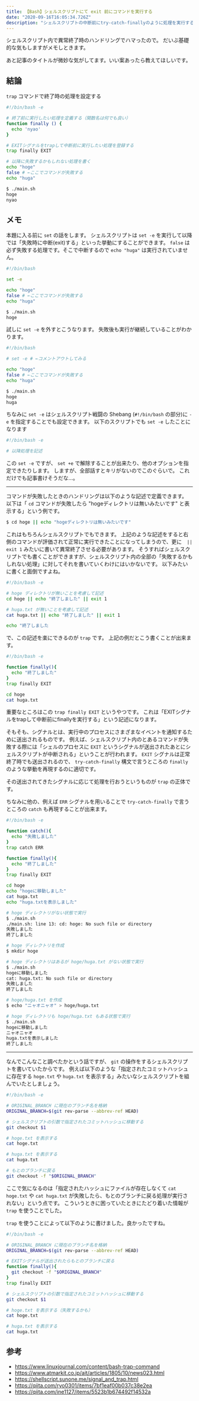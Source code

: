 ```yaml
---
title: 【Bash】シェルスクリプトにて exit 前にコマンドを実行する
date: "2020-09-16T16:05:34.726Z"
description: "シェルスクリプトの中断前にtry-catch-finallyのように処理を実行する方法です"
---
```


シェルスクリプト内で異常終了時のハンドリングでハマったので。
だいぶ基礎的な気もしますがメモしときます。

あと記事のタイトルが微妙な気がしてます。いい案あったら教えてほしいです。

## 結論

`trap` コマンドで終了時の処理を設定する

```bash:title=main.sh
#!/bin/bash -e

# 終了前に実行したい処理を定義する（関数名は何でも良い）
function finally () {
  echo 'nyao'
}

# EXITシグナルをtrapして中断前に実行したい処理を登録する
trap finally EXIT

# 以降に失敗するかもしれない処理を書く
echo "hoge"
false # ←ここでコマンドが失敗する
echo "huga"
```

```bash
$ ./main.sh       
hoge
nyao
```

## メモ

本題に入る前に `set` の話をします。
シェルスクリプトは `set -e` を実行して以降では「失敗時に中断(exit)する」といった挙動にすることができます。
`false` は必ず失敗する処理です。そこで中断するので `echo "huga"` は実行されていません。

```bash:title=main.sh
#!/bin/bash

set -e

echo "hoge"
false # ←ここでコマンドが失敗する
echo "huga"
```

```bash
$ ./main.sh
hoge
```

試しに `set -e` を外すとこうなります。
失敗後も実行が継続していることがわかります。

```bash:title=main.sh
#!/bin/bash

# set -e # ←コメントアウトしてみる

echo "hoge"
false # ←ここでコマンドが失敗する
echo "huga"
```

```bash
$ ./main.sh
hoge
huga
```

ちなみに `set -e` はシェルスクリプト戦闘の Shebang (`#!/bin/bash` の部分)に `-e` を指定することでも設定できます。
以下のスクリプトでも `set -e` したことになります

```bash:title=main.sh
#!/bin/bash -e

# 以降処理を記述
```

この `set -e` ですが、 `set +e` で解除することが出来たり、他のオプションを指定できたりします。
しますが、全部話すとキリがないのでこのぐらいで。
これだけでも記事書けそうだな...。

---

コマンドが失敗したときのハンドリングは以下のような記述で定義できます。
以下は「 `cd` コマンドが失敗したら "hogeディレクトリは無いみたいです" と表示する」という例です。

```bash
$ cd hoge || echo "hogeディレクトリは無いみたいです"
```

これはもちろんシェルスクリプトでもできます。
上記のような記述をすると右側のコマンドが評価されて正常に実行できたことになってしまうので、更に　`|| exit 1` みたいに書いて異常終了させる必要があります。
そうすればシェルスクリプトでも書くことができますが、シェルスクリプト内の全部の「失敗するかもしれない処理」に対してそれを書いていくわけにはいかないです。
以下みたいに書くと面倒ですよね。

```bash:title=main.sh
#!/bin/bash -e

# hoge ディレクトリが無いことを考慮して記述
cd hoge || echo "終了しました" || exit 1

# huga.txt が無いことを考慮して記述
cat huga.txt || echo "終了しました" || exit 1

echo "終了しました
```

で、この記述を楽にできるのが `trap` です。
上記の例だとこう書くことが出来ます。

```bash:title=main.sh
#!/bin/bash -e

function finally(){
  echo "終了しました"
}
trap finally EXIT

cd hoge
cat huga.txt
```

重要なところはこの `trap finally EXIT` というやつです。
これは「EXITシグナルをtrapして中断前にfinallyを実行する」という記述になります。

そもそも、シグナルとは、実行中のプロセスにさまざまなイベントを通知するために送出されるものです。
例えば、シェルスクリプト内のとあるコマンドが失敗する際には「シェルのプロセスに `EXIT`  というシグナルが送出されたあとにシェルスクリプトが中断される」ということが行われます。
`EXIT` シグナルは正常終了時でも送出されるので、 `try-catch-finally` 構文で言うところの `finally` のような挙動を再現するのに適切です。

その送出されてきたシグナルに応じて処理を行おうというものが `trap` の正体です。

ちなみに他の、例えば `ERR` シグナルを用いることで `try-catch-finally` で言うところの `catch` も再現することが出来ます。

```bash:title=main.sh
#!/bin/bash -e

function catch(){
  echo "失敗しました"
}
trap catch ERR

function finally(){
  echo "終了しました"
}
trap finally EXIT

cd hoge
echo "hogeに移動しました"
cat huga.txt
echo "huga.txtを表示しました"
```

```bash
# hoge ディレクトリがない状態で実行
$ ./main.sh
./main.sh: line 13: cd: hoge: No such file or directory
失敗しました
終了しました

# hoge ディレクトリを作成
$ mkdir hoge

# hoge ディレクトリはあるが hoge/huga.txt がない状態で実行
$ ./main.sh
hogeに移動しました
cat: huga.txt: No such file or directory
失敗しました
終了しました

# hoge/huga.txt を作成
$ echo "ニャオニャオ" > hoge/huga.txt

# hoge ディレクトリも hoge/huga.txt もある状態で実行
$ ./main.sh                          
hogeに移動しました
ニャオニャオ
huga.txtを表示しました
終了しました
```

---

なんでこんなこと調べたかという話ですが、 `git` の操作をするシェルスクリプトを書いていたからです。
例えば以下のような「指定されたコミットハッシュに存在する `hoge.txt` や `huga.txt` を表示する」みたいなシェルスクリプトを組んでいたとしましょう。

```bash:title=main.sh
#!/bin/bash -e

# ORIGINAL_BRANCH に現在のブランチ名を格納
ORIGINAL_BRANCH=$(git rev-parse --abbrev-ref HEAD)

# シェルスクリプトの引数で指定されたコミットハッシュに移動する
git checkout $1

# hoge.txt を表示する
cat hoge.txt

# huga.txt を表示する
cat huga.txt

# もとのブランチに戻る
git checkout -f "$ORIGINAL_BRANCH"
```

ここで気になるのは「指定されたハッシュにファイルが存在しなくて `cat hoge.txt` や `cat huga.txt` が失敗したら、もとのブランチに戻る処理が実行されない」という点です。
こういうときに困っていたときにたどり着いた情報が `trap` を使うことでした。

`trap` を使うことによって以下のように書けました。良かったですね。

```bash:title=main.sh
#!/bin/bash -e

# ORIGINAL_BRANCH に現在のブランチ名を格納
ORIGINAL_BRANCH=$(git rev-parse --abbrev-ref HEAD)

# EXITシグナルが送出されたらもとのブランチに戻る
function finally(){
  git checkout -f "$ORIGINAL_BRANCH"
}
trap finally EXIT

# シェルスクリプトの引数で指定されたコミットハッシュに移動する
git checkout $1

# hoge.txt を表示する（失敗するかも）
cat hoge.txt

# huga.txt を表示する
cat huga.txt
```

## 参考

- https://www.linuxjournal.com/content/bash-trap-command
- https://www.atmarkit.co.jp/ait/articles/1805/10/news023.html
- https://shellscript.sunone.me/signal_and_trap.html
- https://qiita.com/ryo0301/items/7bf1eaf00b037c38e2ea
- https://qiita.com/ine1127/items/5523b1b674492f14532a
